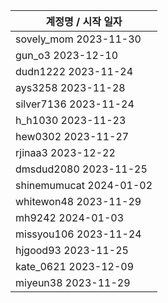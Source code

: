| 계정명 / 시작 일자|
|--------|
| sovely_mom 2023-11-30 |
| gun_o3 2023-12-10 |
| dudn1222 2023-11-24 |
| ays3258 2023-11-28 |
| silver7136 2023-11-24 |
| h_h1030 2023-11-23 |
| hew0302 2023-11-27 |
| rjinaa3 2023-12-22 |
| dmsdud2080 2023-11-25 |
| shinemumucat 2024-01-02 |
| whitewon48 2023-11-29 |
| mh9242 2024-01-03 |
| missyou106 2023-11-24 |
| hjgood93 2023-11-25 |
| kate_0621 2023-12-09 |
| miyeun38  2023-11-29 |

